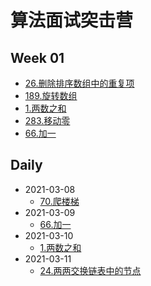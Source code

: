 # 算法面试突击营

## Week 01

- [26.删除排序数组中的重复项](./src/26.removeDuplicates/note.md)
- [189.旋转数组](./src/189.rotate/note.md)
- [1.两数之和](./src/1.twoSum/note.md)
- [283.移动零](./src/283.moveZeroes/note.md)
- [66.加一](./src/66.plusOne/note.md)

## Daily

- 2021-03-08
  - [70.爬楼梯](./src/70.climbStairs/note.md)
- 2021-03-09
  - [66.加一](./src/66.plusOne/note.md)
- 2021-03-10
  - [1.两数之和](./src/1.twoSum/note.md)
- 2021-03-11
  - [24.两两交换链表中的节点](./src/24.swapPairs/note.md)
